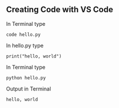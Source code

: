 ## Creating Code with VS Code
In Terminal type
```
code hello.py
```
In hello.py type
```
print("hello, world")
```
In Terminal type
```
python hello.py
```
Output in Terminal
```
hello, world
```